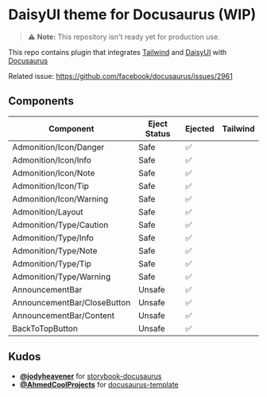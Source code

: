 # DaisyUI theme for Docusaurus (WIP)

> ⚠️ **Note:** This repository isn't ready yet for production use.

This repo contains plugin that integrates [Tailwind](https://github.com/tailwindlabs/tailwindcss) and [DaisyUI](https://github.com/saadeghi/daisyui) with [Docusaurus](https://github.com/facebook/docusaurus)

Related issue: https://github.com/facebook/docusaurus/issues/2961

## Components

| Component                   | Eject Status | Ejected | Tailwind |
| --------------------------- | ------------ | ------- | -------- |
| Admonition/Icon/Danger      | Safe         | ✅      |          |
| Admonition/Icon/Info        | Safe         | ✅      |          |
| Admonition/Icon/Note        | Safe         | ✅      |          |
| Admonition/Icon/Tip         | Safe         | ✅      |          |
| Admonition/Icon/Warning     | Safe         | ✅      |          |
| Admonition/Layout           | Safe         | ✅      |          |
| Admonition/Type/Caution     | Safe         | ✅      |          |
| Admonition/Type/Info        | Safe         | ✅      |          |
| Admonition/Type/Note        | Safe         | ✅      |          |
| Admonition/Type/Tip         | Safe         | ✅      |          |
| Admonition/Type/Warning     | Safe         | ✅      |          |
| AnnouncementBar             | Unsafe       | ✅      |          |
| AnnouncementBar/CloseButton | Unsafe       | ✅      |          |
| AnnouncementBar/Content     | Unsafe       | ✅      |          |
| BackToTopButton             | Unsafe       | ✅      |          |

## Kudos

- **[@jodyheavener](https://github.com/jodyheavener)** for [storybook-docusaurus](https://github.com/jodyheavener/storybook-docusaurus/tree/main)
- **[@AhmedCoolProjects](https://github.com/AhmedCoolProjects)** for [docusaurus-template](https://github.com/AhmedCoolProjects/docusaurus-template/tree/main)
